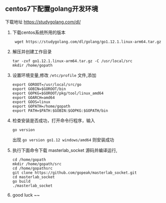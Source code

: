 
## centos7下配置golang开发环境
下载地址 https://studygolang.com/dl/ 
1. 下载centos系统所用的版本
    ```text
     wget https://studygolang.com/dl/golang/go1.12.1.linux-arm64.tar.gz
    ```
2. 解压并创建工作目录
   ```text
   tar -zxf go1.12.1.linux-arm64.tar.gz -C /usr/local/src
   mkdir /home/gopath
   ```
    
3. 设置环境变量,修改 `/etc/profile` 文件,添加
    ```text
    export GOROOT=/usr/local/src/go 
    export GOBIN=$GOROOT/bin
    export GOPKG=$GOROOT/pkg/tool/linux_amd64 
    export GOARCH=amd64
    export GOOS=linux
    export GOPATH=/home/gopath
    export PATH=$PATH:$GOBIN:$GOPKG:$GOPATH/bin
    ```
4. 检查安装是否成功，打开命令行程序，输入
    ```text
    go version
    ```
   出现 `go version go1.12 windows/amd64` 则安装成功
         
5. 执行下面命令下载 masterlab_socket 源码并编译运行,
    ```
    cd /home/gopath
    mkdir /home/gopath/src
    cd /home/gopathsrc
    git clone https://github.com/gopeak/masterlab_socket.git
    cd masterlab_socket
    go build
   ./masterlab_socket
    ```

 6. good luck ~~

 

